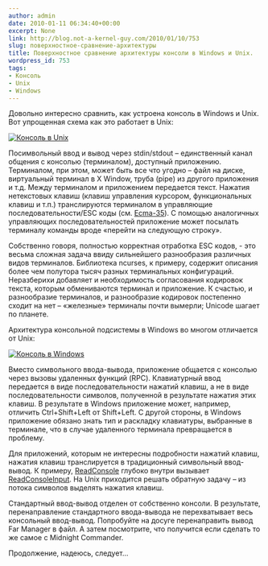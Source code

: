 ```yaml
---
author: admin
date: 2010-01-11 06:34:40+00:00
excerpt: None
link: http://blog.not-a-kernel-guy.com/2010/01/10/753
slug: поверхностное-сравнение-архитектуры
title: Поверхностное сравнение архитектуры консоли в Windows и Unix.
wordpress_id: 753
tags:
- Консоль
- Unix
- Windows
---
```


Довольно интересно сравнить, как устроена консоль в Windows и Unix. Вот упрощенная схема как это работает в Unix:

[![Консоль в Unix](http://blog.not-a-kernel-guy.com/wp-content/uploads/2010/01/unix_console.png)](http://blog.not-a-kernel-guy.com/wp-content/uploads/2010/01/unix_console.png)

Посимвольный ввод и вывод через stdin/stdout – единственный канал общения с консолью (терминалом), доступный приложению. Терминалом, при этом, может быть все что угодно – файл на диске, виртуальный терминал в X Window, труба (pipe) из другого приложения и т.д. Между терминалом и приложением передается текст. Нажатия нетекстовых клавиш (клавиш управления курсором, функциональных клавиш и т.п.) транслируются терминалом в управляющие последовательности/ESC коды (см. [Ecma-35](http://www.ecma-international.org/publications/standards/Ecma-035.htm)). С помощью аналогичных управляющих последовательностей приложение может посылать терминалу команды вроде «перейти на следующую строку».

Собственно говоря, полностью корректная отработка ESC кодов, - это весьма сложная задача ввиду сильнейшего разнообразия различных видов терминалов. Библиотека ncurses, к примеру, содержит описания более чем полутора тысяч разных терминальных конфигураций. Неразберихи добавляет и необходимость согласования кодировок текста, которым обмениваются терминал и приложение. К счастью, и разнообразие терминалов, и разнообразие кодировок постепенно сходит на нет – «железные» терминалы почти вымерли; Unicode шагает по планете.

Архитектура консольной подсистемы в Windows во многом отличается от Unix:

[![Консоль в Windows](http://blog.not-a-kernel-guy.com/wp-content/uploads/2010/01/windows_console.png)](http://blog.not-a-kernel-guy.com/wp-content/uploads/2010/01/windows_console.png)

Вместо символьного ввода-вывода, приложение общается с консолью через вызовы удаленных функций (RPC). Клавиатурный ввод передается в виде последовательности нажатий клавиш, а не в виде последовательности символов, полученной в результате нажатия этих клавиш. В результате в Windows приложение может, например, отличить Ctrl+Shift+Left от Shift+Left. С другой стороны, в Windows приложение обязано знать тип и раскладку клавиатуры, выбранные в терминале, что в случае удаленного терминала превращается в проблему.

Для приложений, которым не интересны подробности нажатий клавиш, нажатия клавиш транслируется в традиционный символьный ввод-вывод. К примеру, [ReadConsole](http://msdn.microsoft.com/en-us/library/ms684958%28VS.85%29.aspx) глубоко внутри вызывает [ReadConsoleInput](http://msdn.microsoft.com/en-us/library/ms684961%28VS.85%29.aspx). На Unix приходится решать обратную задачу – из потока символов выделять нажатия клавиш. 

Стандартный ввод-вывод отделен от собственно консоли. В результате, перенаправление стандартного ввода-вывода не перехватывает весь консольный ввод-вывод. Попробуйте на досуге перенаправить вывод Far Manager в файл. А затем посмотрите, что получится если сделать то же самое с Midnight Commander.

Продолжение, надеюсь, следует…
